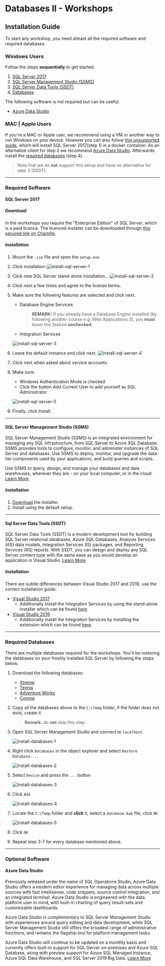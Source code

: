 # Databases II - Workshops

## Installation Guide
To start any workshop, you need atleast all the required software and required databases. 

### Windows Users
Follow the steps **sequentially** to get started.
1. [SQL Server 2017](#sql-server-2017)
2. [SQL Server Management Studio (SSMS)](#sql-server-management-studio-SSMS)
3. [SQL Server Data Tools (SSDT)](#sql-server-data-tools-SSDT)
4. [Databases](#required-databases)

The following software is not required but can be useful.
- [Azure Data Studio](#azure-data-studio)

### MAC | Apple Users
If you're a MAC or Apple user, we recommend using a VM or another way to run Windows on your device. However you can also follow [this unsupported guide](https://database.guide/how-to-install-sql-server-on-a-mac/), which will install SQL Server 2017(step 1) in a docker container. As an alternative client for step 2 we recommend [Azure Data Studio](#azure-data-studio). Afterwards install the [required databases](#required-databases) (step 4).
> Note that we do **not** support this setup and have no alternative for step 3 (SSDT).

---

### Required Software
#### SQL Server 2017
##### Download
In the workshops you require the "Enterprise Edition" of SQL Server, which is a paid licence. The licenced installer can be downloaded through [this secured link on Chamillo](https://chamilo.hogent.be/index.php?go=CourseViewer&application=Chamilo%5CApplication%5CWeblcms&course=33277&tool=Link&browser=List&tool_action=Viewer&publication=1538114).

##### Installation
1. Mount the `.iso` file and open the `setup.exe`
2. Click installation
    ![install-sql-server-1](images/install-sql-server-1.png)
3. Click new SQL Server stand-alone installation...
    ![install-sql-server-2](images/install-sql-server-2.png)
4. Click next a few times and agree to the license terms.
5. Make sure the following features are selected and click next.
    - Database Engine Services
        > **REMARK:** If you already have a Database Engine installed (by following another course e.g. Web Applications 3), you **must** leave this feature **unchecked**.
    - Integration Services

    ![install-sql-server-3](images/install-sql-server-3.png)
6. Leave the default instance and click next.
    ![install-sql-server-4](images/install-sql-server-4.png)
7. Click next when asked about service accounts.
8. Make sure:
    - Windows Authentication Mode is checked
    - Click the button Add Current User to add yourself as SQL Administrator

    ![install-sql-server-5](images/install-sql-server-5.png)
9. Finally, click Install.

---

#### SQL Server Management Studio (SSMS)
SQL Server Management Studio (SSMS) is an integrated environment for managing any SQL infrastructure, from SQL Server to Azure SQL Database. SSMS provides tools to configure, monitor, and administer instances of SQL Server and databases. Use SSMS to deploy, monitor, and upgrade the data-tier components used by your applications, and build queries and scripts.

Use SSMS to query, design, and manage your databases and data warehouses, wherever they are - on your local computer, or in the cloud. [Learn More](https://docs.microsoft.com/en-us/sql/ssms/download-sql-server-management-studio-ssms?view=sql-server-ver15).

##### Installation
1. [Download](https://aka.ms/ssmsfullsetup) the installer.
2. Install using the default setup.

---

#### Sql Server Data Tools (SSDT)
SQL Server Data Tools (SSDT) is a modern development tool for building SQL Server relational databases, Azure SQL Databases, Analysis Services (AS) data models, Integration Services (IS) packages, and Reporting Services (RS) reports. With SSDT, you can design and deploy any SQL Server content type with the same ease as you would develop an application in Visual Studio. [Learn More](https://docs.microsoft.com/en-us/sql/ssdt/sql-server-data-tools?view=sql-server-ver15)

##### Installation
There are subtle differences between Visual Studio 2017 and 2019, use the correct installation guide:
- [Visual Studio 2017](https://docs.microsoft.com/en-us/sql/ssdt/download-sql-server-data-tools-ssdt?view=sql-server-ver15)
    - Additionally install the Integration Services by using the stand-alone installer which can be found [here](https://go.microsoft.com/fwlink/?linkid=2110080)
- [Visual Studio 2019](https://docs.microsoft.com/en-us/sql/ssdt/download-sql-server-data-tools-ssdt?view=sql-server-ver15#ssdt-for-visual-studio-2019)
    - Additionally install the Integration Services by installing the extension which can be found [here](https://marketplace.visualstudio.com/items?itemName=SSIS.SqlServerIntegrationServicesProjects).

---

### Required Databases
There are multiple databases required for the workshops. You'll be restoring the databases on your freshly installed SQL Server by following the steps below.
1. Download the following databases:
    - [Xtreme](https://github.com/HOGENT-Databases/DB2-Workshops/raw/master/databases/xtreme.bak)
    - [Tennis](https://github.com/HOGENT-Databases/DB2-Workshops/raw/master/databases/tennis.bak)
    - [Adventure Works](https://github.com/Microsoft/sql-server-samples/releases/download/adventureworks/AdventureWorks2014.bak)
    - [Corona](https://github.com/HOGENT-Databases/DB2-Workshops/raw/master/databases/corona.bak)
2. Copy all the databases above to the `C:\Temp` folder, if the folder does not exist, create it. 
    > **Remark:** do **not** skip this step.
2. Open SQL Server Management Studio and connect to `localhost`.

    ![install-databases-1](images/install-databases-1.png)
3. Right click `Databases` in the object explorer and select `Restore Database...`.

    ![install-databases-2](images/install-databases-2.png)
4. Select `Device` and press the `...` button

    ![install-databases-3](images/install-databases-3.png)
5. Click `Add`

    ![install-databases-4](images/install-databases-4.png)
6. Locate the `C:\Temp` folder and **click** it, select a `database.bak` file, click `OK`.

    ![install-databases-5](images/install-databases-5.png)
7. Click `OK`
8. Repeat step 3-7 for every database mentioned above.

---

### Optional Software
#### Azure Data Studio
Previously released under the name of SQL Operations Studio, Azure Data Studio offers a modern editor experience for managing data across multiple sources with fast intellisense, code snippets, source control integration, and an integrated terminal. Azure Data Studio is engineered with the data platform user in mind, with built-in charting of query result-sets and customizable dashboards.

Azure Data Studio is complementary to SQL Server Management Studio with experiences around query editing and data development, while SQL Server Management Studio still offers the broadest range of administrative functions, and remains the flagship tool for platform management tasks. 

Azure Data Studio will continue to be updated on a monthly basis and currently offers built-in support for SQL Server on-premises and Azure SQL Database, along with preview support for Azure SQL Managed Instance, Azure SQL Data Warehouse, and SQL Server 2019 Big Data. [Learn More](https://docs.microsoft.com/nl-nl/sql/azure-data-studio/what-is?view=sql-server-ver15)